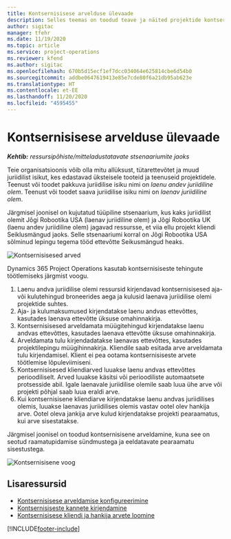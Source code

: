 ```yaml
---
title: Kontsernisisese arvelduse ülevaade
description: Selles teemas on toodud teave ja näited projektide kontsernisisese arveldamise kohta.
author: sigitac
manager: tfehr
ms.date: 11/19/2020
ms.topic: article
ms.service: project-operations
ms.reviewer: kfend
ms.author: sigitac
ms.openlocfilehash: 670b5d15ecf1ef7dcc034064e625814cbe6d54b0
ms.sourcegitcommit: addbe0647619413e85e7cde80f6a21db95ab623e
ms.translationtype: HT
ms.contentlocale: et-EE
ms.lasthandoff: 11/20/2020
ms.locfileid: "4595455"
---
```

# <a name="intercompany-invoicing-overview"></a>Kontsernisisese arvelduse ülevaade

_**Kehtib:** ressursipõhiste/mitteladustatavate stsenaariumite jaoks_

Teie organisatsioonis võib olla mitu allüksust, tütarettevõtet ja muud juriidilist isikut, kes edastavad üksteisele tooteid ja teenuseid projektidele. Teenust või toodet pakkuva juriidilise isiku nimi on *laenu andev juriidiline olem*. Teenust või toodet saava juriidilise isiku nimi on *laenav juriidiline olem*.

Järgmisel joonisel on kujutatud tüüpiline stsenaarium, kus kaks juriidilist olemit Jõgi Robootika USA (laenav juriidiline olem) ja Jõgi Robootika UK (laenu andev juriidiline olem) jagavad ressursse, et viia ellu projekt kliendi Seiklusmängud jaoks. Selle stsenaariumi korral on Jõgi Robootika USA sõlminud lepingu tegema tööd ettevõtte Seikusmängud heaks.

![Kontsernisisesed arved](./media/IntercompanyScenario.png) 

Dynamics 365 Project Operations kasutab kontsernisiseste tehingute töötlemiseks järgmist voogu.

1. Laenu andva juriidilise olemi ressursid kirjendavad kontsernisisesed aja- või kulutehingud broneerides aega ja kulusid laenava juriidilise olemi projektide suhtes.
2. Aja- ja kulumaksumused kirjendatakse laenu andvas ettevõttes, kasutades laenava ettevõtte üksuse omahinnakirja.
3. Kontsernisisesed arveldamata müügitehingud kirjendatakse laenu andvas ettevõttes, kasutades laenava ettevõtte üksuse omahinnakirja.
4. Arveldamata tulu kirjendadatakse laenavas ettevõttes, kasutades projektilepingu müügihinnakirja. Kliendile saab esitada arve arveldamata tulu kirjendamisel. Klient ei pea ootama kontsernisiseste arvete töötlemise lõpuleviimiseni.
5. Kontsernisisesed kliendiarved luuakse laenu andvas ettevõttes perioodiliselt. Arved luuakse käsitsi või perioodiliste automaatsete protsesside abil. Igale laenavale juriidilise olemile saab luua ühe arve või projekti põhjal saab luua eraldi arve.
6. Kui kontsernisisene kliendiarve kirjendatakse laenu andvas juriidilises olemis, luuakse laenavas juriidilises olemis vastav ootel olev hankija arve. Ootel oleva jankija arve kulud kirjendatakse projekti pearaamatus, kui arve sisestatakse.

Järgmisel joonisel on toodud kontsernisisene arveldamine, kuna see on seotud raamatupidamise sündmustega ja eeldatavate pearaamatu sisestustega.

![Kontsernisisene voog](./media/IntercompanyFlow.png)

## <a name="additional-resources"></a>Lisaressursid

- [Kontsernisisese arveldamise konfigureerimine](configure-intercompany-invoicing.md)
- [Kontsernisiseste kannete kirjendamine](create-intercompany-transactions.md)
- [Kontsernisisese kliendi ja hankija arvete loomine](create-intercompany-customer-vendor-invoices.md)


[!INCLUDE[footer-include](../includes/footer-banner.md)]